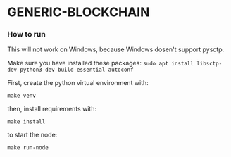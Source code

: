 # GENERIC-BLOCKCHAIN

### **How to run**
This will not work on Windows, because Windows dosen't support pysctp.

Make sure you have installed these packages:
`sudo apt install libsctp-dev python3-dev build-essential autoconf`

First, create the python virtual environment with:

`make venv`

then, install requirements with:

`make install`

to start the node:

`make run-node`
